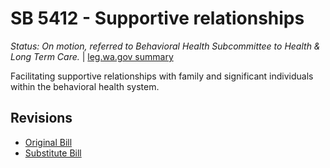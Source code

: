 # SB 5412 - Supportive relationships
*Status: On motion, referred to Behavioral Health Subcommittee to Health & Long Term Care.* | [leg.wa.gov summary](https://app.leg.wa.gov/billsummary?BillNumber=5412&Year=2021)

Facilitating supportive relationships with family and significant individuals within the behavioral health system.

## Revisions
* [Original Bill](1/)
* [Substitute Bill](S/)